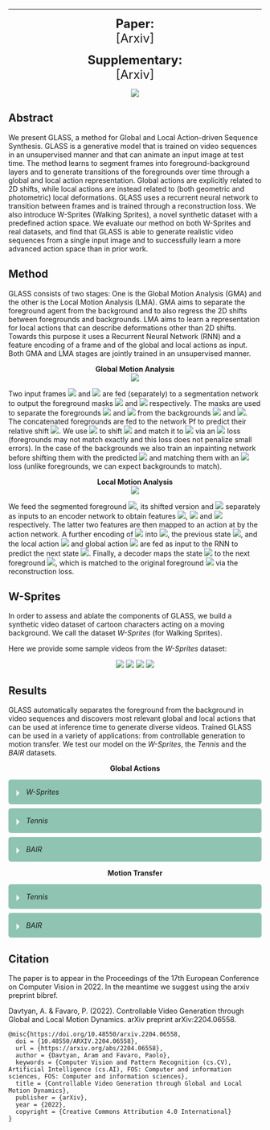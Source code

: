 <style>
  details {
    width: 100%;
    margin: 0 auto ;
    background: rgb(255, 255, 255);
    margin-bottom: .5rem;
    border-radius: 5px;
    overflow: hidden;
  }

  summary {
    padding: 1rem;
    display: block;
    background: rgba(30, 138, 101, 0.5);
    padding-left: 2.2rem;
    position: relative;
    cursor: pointer;
  }

  summary:before {
    content: '';
    border-width: .4rem;
    border-style: solid;
    border-color: transparent transparent transparent #fff;
    position: absolute;
    top: 1.3rem;
    left: 1rem;
    transform: rotate(0);
    transform-origin: .2rem 50%;
    transition: .25s transform ease;
  }

  details[open] > summary:before {
    transform: rotate(90deg);
  }

  details summary::-webkit-details-marker {
    display:none;
  }
  
  div.a {
    transform: rotate(90deg);
  }
</style>

----------------------------

<p align="center">
  <b style="font-size: 24px">Paper:</b><br>
  <a href="https://arxiv.org/abs/2204.06558" style="font-size: 24px; text-decoration: none">[Arxiv]</a>
</p>

<p align="center">
  <b style="font-size: 24px">Supplementary:</b><br>
  <a href="https://arxiv.org/abs/2204.06558" style="font-size: 24px; text-decoration: none">[Arxiv]</a>
</p>

<p align="center">
  <img src="https://user-images.githubusercontent.com/32042066/178519016-d447fe4a-2d43-4495-baab-82b85de6a30a.png">
</p>

## Abstract

We present GLASS, a method for Global and Local Action-driven Sequence Synthesis. GLASS is a generative model that is trained on video sequences in an unsupervised manner and that can animate an input image at test time. The method learns to segment frames into foreground-background layers and to generate transitions of the foregrounds over time through a global and local action representation. Global actions are explicitly related to 2D shifts, while local actions are instead related to (both geometric and photometric) local deformations. GLASS uses a recurrent neural network to transition between frames and is trained through a reconstruction loss. We also introduce W-Sprites (Walking Sprites), a novel synthetic dataset with a predefined action space. We evaluate our method on both W-Sprites and real datasets, and find that GLASS is able to generate realistic video sequences from a single input image and to successfully learn a more advanced action space than in prior work.

## Method

GLASS consists of two stages: One is the Global Motion Analysis (GMA) and the other is the Local Motion Analysis (LMA). GMA aims to separate the foreground agent from the background and to also regress the 2D shifts between foregrounds and backgrounds. LMA aims to learn a representation for local actions that can describe deformations other than 2D shifts. Towards this purpose it uses a Recurrent Neural Network (RNN) and a feature encoding of a frame and of the global and local actions as input. Both GMA and LMA stages are jointly trained in an unsupervised manner.

<p align="center">
  <b>Global Motion Analysis</b><br>
  <img src="https://user-images.githubusercontent.com/32042066/178463132-8b27e3aa-f084-44a5-b71b-80635e418ee6.png">
</p>

Two input frames <img src="https://latex.codecogs.com/svg.image?I_t"> and <img src="https://latex.codecogs.com/svg.image?I_{t+1}"> are fed (separately) to a segmentation network to output the foreground masks <img src="https://latex.codecogs.com/svg.image?m_t"> and <img src="https://latex.codecogs.com/svg.image?m_{t+1}"> respectively. The masks are used to separate the foregrounds <img src="https://latex.codecogs.com/svg.image?f_t"> and <img src="https://latex.codecogs.com/svg.image?f_{t+1}"> from the backgrounds <img src="https://latex.codecogs.com/svg.image?b_t"> and <img src="https://latex.codecogs.com/svg.image?b_{t+1}">. The concatenated foregrounds are fed to the network Pf to predict their relative shift <img src="https://latex.codecogs.com/svg.image?\Delta_F">. We use <img src="https://latex.codecogs.com/svg.image?\Delta_F"> to shift <img src="https://latex.codecogs.com/svg.image?f_t"> and match it to <img src="https://latex.codecogs.com/svg.image?f_{t+1}"> via an <img src="https://latex.codecogs.com/svg.image?L_2"> loss (foregrounds may not match exactly and this loss does not penalize small errors). In the case of the backgrounds we also train an inpainting network before shifting them with the predicted <img src="https://latex.codecogs.com/svg.image?\Delta_B"> and matching them with an <img src="https://latex.codecogs.com/svg.image?L_1"> loss (unlike foregrounds, we can expect backgrounds to match).

<p align="center">
  <b>Local Motion Analysis</b><br>
  <img src="https://user-images.githubusercontent.com/32042066/178464184-f9e3b721-02be-43fb-83bc-21cae391a18c.png">
</p>

We feed the segmented foreground <img src="https://latex.codecogs.com/svg.image?f_t">, its shifted version and <img src="https://latex.codecogs.com/svg.image?f_{t+1}"> separately as inputs to an encoder network to obtain features <img src="https://latex.codecogs.com/svg.image?\phi_t">, <img src="https://latex.codecogs.com/svg.image?\tilde\phi_t"> and <img src="https://latex.codecogs.com/svg.image?\phi_{t+1}"> respectively. The latter two features are then mapped to an action at by the action network. A further encoding of <img src="https://latex.codecogs.com/svg.image?\phi_t"> into <img src="https://latex.codecogs.com/svg.image?e_t">, the previous state <img src="https://latex.codecogs.com/svg.image?s_t">, and the local action <img src="https://latex.codecogs.com/svg.image?a_t"> and global action <img src="https://latex.codecogs.com/svg.image?\Delta_F"> are fed as input to the RNN to predict the next state <img src="https://latex.codecogs.com/svg.image?s_{t+1}">. Finally, a decoder maps the state <img src="https://latex.codecogs.com/svg.image?s_{t+1}"> to the next foreground <img src="https://latex.codecogs.com/svg.image?\hat&space;f_{t+1}">, which is matched to the original foreground <img src="https://latex.codecogs.com/svg.image?f_{t+1}"> via the reconstruction loss.

## W-Sprites

In order to assess and ablate the components of GLASS, we build a synthetic video dataset of cartoon characters acting on a moving background. We call the dataset *W-Sprites* (for Walking Sprites).

Here we provide some sample videos from the *W-Sprites* dataset:

<p align="center">
<img src="https://user-images.githubusercontent.com/32042066/178506364-16cb985d-97b2-4bfd-ac10-051b936628ad.gif">
<img src="https://user-images.githubusercontent.com/32042066/178506599-9f9d398d-24ee-4d9f-a685-5e4422df9b36.gif">
<img src="https://user-images.githubusercontent.com/32042066/178506752-764e1ee6-bff0-4951-a97d-39b4485ce4f0.gif">
<img src="https://user-images.githubusercontent.com/32042066/178507581-3690cb7b-ced1-4018-a285-7be5d721b1d3.gif">
</p>


## Results

GLASS automatically separates the foreground from the background in video sequences and discovers most relevant global and local actions that can be used at inference time to generate diverse videos. Trained GLASS can be used in a variety of applications: from controllable generation to motion transfer. We test our model on the *W-Sprites*, the *Tennis* and the *BAIR* datasets.

<p align="center">
  <b>Global Actions</b><br>
</p>

<details>
  <summary><i>W-Sprites</i></summary>
  <p align="center"><img width=800 src="https://user-images.githubusercontent.com/32042066/178521009-c52694a3-04d3-4ddd-a404-85b3a8733ad3.gif"></p>
</details>
<details>
  <summary><i>Tennis</i></summary>
  <p align="center"><img width=800 src="https://user-images.githubusercontent.com/32042066/178578377-451b921f-f7e6-4a73-81ef-6f6fed8f57bf.gif"></p>
</details>
<details>
  <summary><i>BAIR</i></summary>
  <p align="center"><img width=800 src="https://user-images.githubusercontent.com/32042066/178578501-ec41c0b2-28fd-4545-b60c-1fbdf52e616d.gif"></p>
</details>

<p align="center">
  <b>Motion Transfer</b><br>
</p>

<details>
  <summary><i>Tennis</i></summary>
  <p align="center">
    <img src="https://user-images.githubusercontent.com/32042066/178583770-8e7a2158-7f89-4d5c-b0fb-e0da6ddf6293.gif">
    <img src="https://user-images.githubusercontent.com/32042066/178583883-72b8fa54-5245-4908-9c45-39ba2382d817.gif">
    <img src="https://user-images.githubusercontent.com/32042066/178584071-b7411a9a-69d5-42b1-bf82-baa2fdc071f1.gif">
  </p>
  <p align="center">
    <img src="https://user-images.githubusercontent.com/32042066/178584160-7f770121-d2d7-4e28-9d32-6ecfa71c78dc.gif">
    <img src="https://user-images.githubusercontent.com/32042066/178584244-4fb85734-ab35-46e2-b27f-1eac203d3a18.gif">
    <img src="https://user-images.githubusercontent.com/32042066/178584285-a084a4da-1199-4725-ab40-6360c62a5c3f.gif">
  </p>
  <p align="center">
    <img src="https://user-images.githubusercontent.com/32042066/178584376-5062b9aa-d327-4dc1-8abb-bec87ceab90b.gif">
    <img src="https://user-images.githubusercontent.com/32042066/178584510-88a176ab-6289-415c-82ad-524d908cc0ce.gif">
    <img src="https://user-images.githubusercontent.com/32042066/178584560-49ca644e-7a1d-49b2-97bc-30d528b869c7.gif">
  </p>
</details>
<details>
  <summary><i>BAIR</i></summary>
  <p align="center">
    <img width=190 src="https://user-images.githubusercontent.com/32042066/178586943-a9cb58a9-bcd1-406e-bbe1-ae47263c1f86.gif">
    <img width=190 src="https://user-images.githubusercontent.com/32042066/178587017-acd9b915-8072-4110-a1eb-c95558b17dab.gif">
    <img width=190 src="https://user-images.githubusercontent.com/32042066/178587095-30aea0db-afc8-4491-bdf5-1cec3d9f8a0b.gif">
    <img width=190 src="https://user-images.githubusercontent.com/32042066/178587226-687d44ef-6a99-483a-bbed-43f11581ab7e.gif">
    <img width=190 src="https://user-images.githubusercontent.com/32042066/178587297-e4e90b4a-6d0a-4eb1-9172-7d7da06fbdd2.gif">
  </p>
  <p align="center">
    <img width=190 src="https://user-images.githubusercontent.com/32042066/178587661-db15154d-bffd-49cb-9e96-4d22c727bb33.gif">
    <img width=190 src="https://user-images.githubusercontent.com/32042066/178587686-5446781e-6fa8-4c9d-98f9-fd098a4bd13e.gif">
    <img width=190 src="https://user-images.githubusercontent.com/32042066/178587714-a345343d-39a8-49aa-8433-22dc29243483.gif">
    <img width=190 src="https://user-images.githubusercontent.com/32042066/178587739-4c0447d4-9375-4682-a01d-ee8bfe78ee30.gif">
    <img width=190 src="https://user-images.githubusercontent.com/32042066/178587757-019541af-d640-4766-9a5f-6b5faaffbeb0.gif">
  </p>
  <p align="center">
    <img width=190 src="https://user-images.githubusercontent.com/32042066/178587770-f85f5509-3ebf-4bb6-8fc3-1552d30166b5.gif">
    <img width=190 src="https://user-images.githubusercontent.com/32042066/178587790-fcd2516d-fed0-43e5-b272-4779611afe66.gif">
    <img width=190 src="https://user-images.githubusercontent.com/32042066/178587810-3113d210-9d66-4fb1-a405-292546a86d95.gif">
    <img width=190 src="https://user-images.githubusercontent.com/32042066/178587828-10e33d1a-b3f5-4b55-9c77-8c7f37004d85.gif">
    <img width=190 src="https://user-images.githubusercontent.com/32042066/178587850-9a7e440e-5ef7-4bcf-84ba-4e53bba4ba4e.gif">
  </p>
</details>

## Citation
 
The paper is to appear in the Proceedings of the 17th European Conference on Computer Vision in 2022. 
In the meantime we suggest using the arxiv preprint bibref.

Davtyan, A. & Favaro, P. (2022). Controllable Video Generation through Global and Local Motion Dynamics.
arXiv preprint arXiv:2204.06558.

    @misc{https://doi.org/10.48550/arxiv.2204.06558,
      doi = {10.48550/ARXIV.2204.06558},
      url = {https://arxiv.org/abs/2204.06558},
      author = {Davtyan, Aram and Favaro, Paolo},
      keywords = {Computer Vision and Pattern Recognition (cs.CV), Artificial Intelligence (cs.AI), FOS: Computer and information sciences, FOS: Computer and information sciences},
      title = {Controllable Video Generation through Global and Local Motion Dynamics},
      publisher = {arXiv},
      year = {2022},
      copyright = {Creative Commons Attribution 4.0 International}
    }
    
